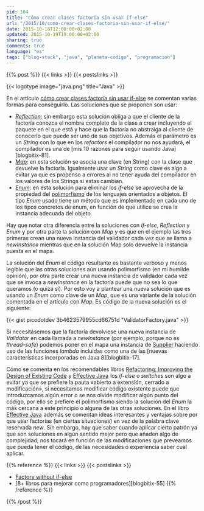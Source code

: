 ```yaml
---
pid: 104
title: "Cómo crear clases factoría sin usar if-else"
url: "/2015/10/como-crear-clases-factoria-sin-usar-if-else/"
date: 2015-10-18T12:00:00+02:00
updated: 2015-10-19T19:00:00+02:00
sharing: true
comments: true
language: "es"
tags: ["blog-stack", "java", "planeta-codigo", "programacion"]
---
```


{{% post %}}
{{< links >}}
{{< postslinks >}}

{{< logotype image="java.png" title="Java" >}}

En el artículo [cómo crear clases factoría sin usar if-else](http://www.javacodegeeks.com/2014/10/factory-without-if-else.html) se comentan varias formas para conseguirlo. Las soluciones que se proponen son usar:

* [_Reflection_](http://docs.oracle.com/javase/8/docs/api/java/lang/reflect/package-summary.html): sin embargo esta solución obliga a que el cliente de la factoría conozca el nombre completo de la clase a crear incluyendo el paquete en el que está y hace que la factoría no abstraiga al cliente de conocerlo que puede ser uno de sus objetivos. Además el parámetro es un _String_ con lo que en los _refactors_ el compilador no nos ayudará, el compilador es una de [mis 10 razones para seguir usando Java][blogbitix-81].
* [_Map_](https://docs.oracle.com/javase/8/docs/api/java/util/Map.html): en esta solución se asocia una clave (en String) con la clase que devuelve la factoría. Igualmente usar un _String_ como clave es algo a evitar ya que es propenso a errores al no tener ayuda del compilador en los valores de los Strings si estas cambian.
* [_Enum_](https://docs.oracle.com/javase/8/docs/api/java/lang/Enum.html): en esta solución para eliminar los _if-else_ se aprovecha de la propiedad del [polimorfismo](https://en.wikipedia.org/wiki/Polymorphism_%28computer_science%29) de los lenguajes orientados a objetos. El tipo _Enum_ usado tiene un método que es implementado en cada uno de los tipos concretos de enum, en función de que utilice se crea la instancia adecuada del objeto.

Hay que notar otra diferencia entre la soluciones con _if-else_, _Reflection_ y _Enum_ y por otra parte la solución con _Map_ y es que en el ejemplo las tres primeras crean una nueva instancia del validador cada vez que se llama a _newInstance_ mientras que en la solución Map solo devuelve la instancia puesta en el mapa.

La solución del _Enum_ el código resultante es bastante verboso y menos legible que las otras soluciones aún usando polimorfismo (en mi humilde opinión), por otra parte crear una nueva instancia de validador cada vez que se invoca a _newInstance_ en la factoría puede que no sea lo que queramos (o quizá sí). Por esto voy a plantear una nueva solución que es usando un _Enum_ como clave de un _Map_, que es una variante de la solución comentada en el artículo con _Map_. Es código de la nueva solución es el siguiente:

{{< gist picodotdev 3b4623579955cd66751d "ValidatorFactory.java" >}}

Si necesitásemos que la factoría devolviese una nueva instancia de _Validator_ en cada llamada a _newInstance_ (por ejemplo, porque no es _thread-safe_) podemos poner en el mapa una instancia de [Supplier](https://docs.oracle.com/javase/8/docs/api/java/util/function/Supplier.html) haciendo uso de las funciones _lambda_ incluidas como una de las [nuevas características incorporadas en Java 8][blogbitix-17].

Cómo se comenta en los recomendables libros <a href="http://www.amazon.es/gp/product/0201485672/ref=as_li_ss_tl?ie=UTF8&camp=3626&creative=24822&creativeASIN=0201485672&linkCode=as2&tag=blobit-21">Refactoring: Improving the Design of Existing Code</a><img src="https://ir-es.amazon-adsystem.com/e/ir?t=blobit-21&l=as2&o=30&a=0201485672" width="1" height="1" border="0" alt="" style="border:none !important; margin:0px !important;" /> y <a href="http://www.amazon.es/gp/product/0321356683/ref=as_li_ss_tl?ie=UTF8&camp=3626&creative=24822&creativeASIN=0321356683&linkCode=as2&tag=blobit-21">Effective Java</a><img src="https://ir-es.amazon-adsystem.com/e/ir?t=blobit-21&l=as2&o=30&a=0321356683" width="1" height="1" border="0" alt="" style="border:none !important; margin:0px !important;" /> los _if-else_ o _switches_ son algo a evitar ya que se prefiere la pauta «abierto a extensión, cerrado a modificación», si necesitamos modificar código existente puede que introduzcamos algún error o se nos olvide modificar algún punto del código, por ello se prefiere el polimorfismo siendo la solución del _Enum_ la más cercana a este principio o alguna de las otras soluciones. En el libro <a href="http://www.amazon.es/gp/product/0321356683/ref=as_li_ss_tl?ie=UTF8&camp=3626&creative=24822&creativeASIN=0321356683&linkCode=as2&tag=blobit-21">Effective Java</a><img src="https://ir-es.amazon-adsystem.com/e/ir?t=blobit-21&l=as2&o=30&a=0321356683" width="1" height="1" border="0" alt="" style="border:none !important; margin:0px !important;" /> además se comentan ideas interesantes y ventajas sobre por que usar factorías (en ciertas situaciones) en vez de la palabra clave reservada _new_. Sin embargo, hay que saber cuando aplicar cierto patrón ya que son soluciones en algún sentido mejor pero que añaden algo de complejidad, nos tocará en función de las modificaciones que preveamos que pueda tener el código, de las necesidades o experiencia saber cual aplicar.

{{% reference %}}
{{< links >}}
{{< postslinks >}}
* [Factory without if-else](http://www.javacodegeeks.com/2014/10/factory-without-if-else.html)
* [8+ libros para mejorar como programadores][blogbitix-55]
{{% /reference %}}

{{% /post %}}
